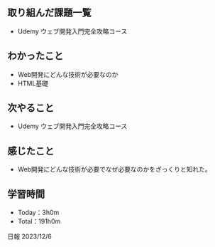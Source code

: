 ## 取り組んだ課題一覧
- Udemy ウェブ開発入門完全攻略コース

## わかったこと
- Web開発にどんな技術が必要なのか 
- HTML基礎
  
## 次やること
- Udemy ウェブ開発入門完全攻略コース


## 感じたこと
- Web開発にどんな技術が必要でなぜ必要なのかをざっくりと知れた。

## 学習時間
- Today：3h0m
- Total：191h0m

日報 2023/12/6
